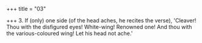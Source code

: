 +++
title = "03"

+++
3. If (only) one side (of the head aches, he recites the verse), 'Cleaver! Thou with the disfigured eyes! White-wing! Renowned one! And thou with the various-coloured wing! Let his head not ache.'
